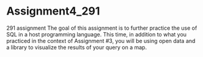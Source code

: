 # Assignment4_291
291 assignment
The goal of this assignment is to further practice the use of SQL in a host programming
language. This time, in addition to what you practiced in the context of Assignment #3, you will
be using open data and a library to visualize the results of your query on a map.
